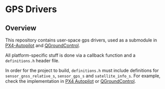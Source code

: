 # GPS Drivers

## Overview

This repository contains user-space gps drivers, used as a submodule in
[PX4-Autopilot](https://github.com/PX4/PX4-Autopilot) and
[QGroundControl](https://github.com/mavlink/qgroundcontrol).

All platform-specific stuff is done via a callback function and a
`definitions.h` header file.

In order for the project to build, `definitions.h` must include definitions for `sensor_gnss_relative_s`, `sensor_gps_s` and `satellite_info_s`.
For example, check the implementation in [PX4 Autopilot](https://github.com/PX4/PX4-Autopilot/blob/master/src/drivers/gps/definitions.h) or [QGroundControl](https://github.com/mavlink/qgroundcontrol/blob/master/src/GPS/definitions.h). 
